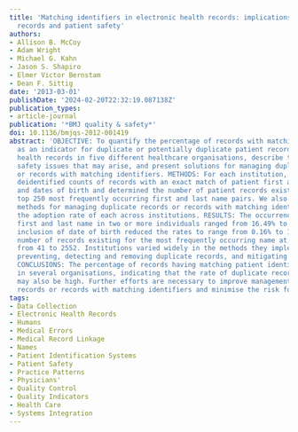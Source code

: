 ```yaml
---
title: 'Matching identifiers in electronic health records: implications for duplicate
  records and patient safety'
authors:
- Allison B. McCoy
- Adam Wright
- Michael G. Kahn
- Jason S. Shapiro
- Elmer Victor Bernstam
- Dean F. Sittig
date: '2013-03-01'
publishDate: '2024-02-20T22:32:19.087138Z'
publication_types:
- article-journal
publication: '*BMJ quality & safety*'
doi: 10.1136/bmjqs-2012-001419
abstract: 'OBJECTIVE: To quantify the percentage of records with matching identifiers
  as an indicator for duplicate or potentially duplicate patient records in electronic
  health records in five different healthcare organisations, describe the patient
  safety issues that may arise, and present solutions for managing duplicate records
  or records with matching identifiers. METHODS: For each institution, we retrieved
  deidentified counts of records with an exact match of patient first and last names
  and dates of birth and determined the number of patient records existing for the
  top 250 most frequently occurring first and last name pairs. We also identified
  methods for managing duplicate records or records with matching identifiers, reporting
  the adoption rate of each across institutions. RESULTS: The occurrence of matching
  first and last name in two or more individuals ranged from 16.49% to 40.66% of records;
  inclusion of date of birth reduced the rates to range from 0.16% to 15.47%. The
  number of records existing for the most frequently occurring name at each site ranged
  from 41 to 2552. Institutions varied widely in the methods they implemented for
  preventing, detecting and removing duplicate records, and mitigating resulting errors.
  CONCLUSIONS: The percentage of records having matching patient identifiers is high
  in several organisations, indicating that the rate of duplicate records or records
  may also be high. Further efforts are necessary to improve management of duplicate
  records or records with matching identifiers and minimise the risk for patient harm.'
tags:
- Data Collection
- Electronic Health Records
- Humans
- Medical Errors
- Medical Record Linkage
- Names
- Patient Identification Systems
- Patient Safety
- Practice Patterns
- Physicians'
- Quality Control
- Quality Indicators
- Health Care
- Systems Integration
---
```

